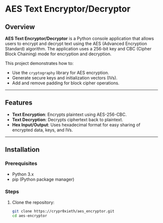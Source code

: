 # AES Text Encryptor/Decryptor

## Overview
**AES Text Encryptor/Decryptor** is a Python console application that allows users to encrypt and decrypt text using the AES (Advanced Encryption Standard) algorithm. The application uses a 256-bit key and CBC (Cipher Block Chaining) mode for encryption and decryption.

This project demonstrates how to:
- Use the `cryptography` library for AES encryption.
- Generate secure keys and initialization vectors (IVs).
- Add and remove padding for block cipher operations.

---

## Features
- **Text Encryption**: Encrypts plaintext using AES-256-CBC.
- **Text Decryption**: Decrypts ciphertext back to plaintext.
- **Hex Input/Output**: Uses hexadecimal format for easy sharing of encrypted data, keys, and IVs.

---

## Installation

### Prerequisites
- Python 3.x
- pip (Python package manager)

### Steps
1. Clone the repository:
   ```bash
   git clone https://crypr0xieth/aes_encryptor.git
   cd aes-encryptor
